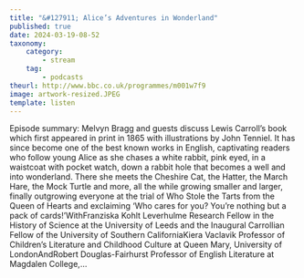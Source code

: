 ```yaml
---
title: "&#127911; Alice’s Adventures in Wonderland"
published: true
date: 2024-03-19-08-52
taxonomy:
    category:
        - stream
    tag:
        - podcasts
theurl: http://www.bbc.co.uk/programmes/m001w7f9
image: artwork-resized.JPEG
template: listen
---
```


Episode summary: Melvyn Bragg and guests discuss Lewis Carroll&rsquo;s book which first appeared in print in 1865 with illustrations by John Tenniel. It has since become one of the best known works in English, captivating readers who follow young Alice as she chases a white rabbit, pink eyed, in a waistcoat with pocket watch, down a rabbit hole that becomes a well and into wonderland. There she meets the Cheshire Cat, the Hatter, the March Hare, the Mock Turtle and more, all the while growing smaller and larger, finally outgrowing everyone at the trial of Who Stole the Tarts from the Queen of Hearts and exclaiming &lsquo;Who cares for you? You&rsquo;re nothing but a pack of cards!&rsquo;WithFranziska Kohlt Leverhulme Research Fellow in the History of Science at the University of Leeds and the Inaugural Carrollian Fellow of the University of Southern CaliforniaKiera Vaclavik Professor of Children&rsquo;s Literature and Childhood Culture at Queen Mary, University of LondonAndRobert Douglas-Fairhurst Professor of English Literature at Magdalen College,&hellip;
